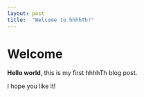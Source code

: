 ```yaml
---
layout: post
title:  "Welcome to hhhhTh!"
---
```


# Welcome

**Hello world**, this is my first hhhhTh blog post.

I hope you like it!
